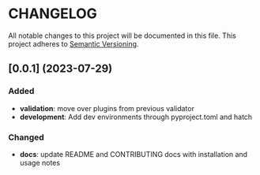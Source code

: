 # CHANGELOG

All notable changes to this project will be documented in this file.
This project adheres to [Semantic Versioning](https://semver.org/spec/v2.0.0.html).

## [0.0.1] (2023-07-29)

### Added

- **validation**: move over plugins from previous validator
- **development**: Add dev environments through pyproject.toml and hatch

### Changed

- **docs**: update README and CONTRIBUTING docs with installation and usage notes

